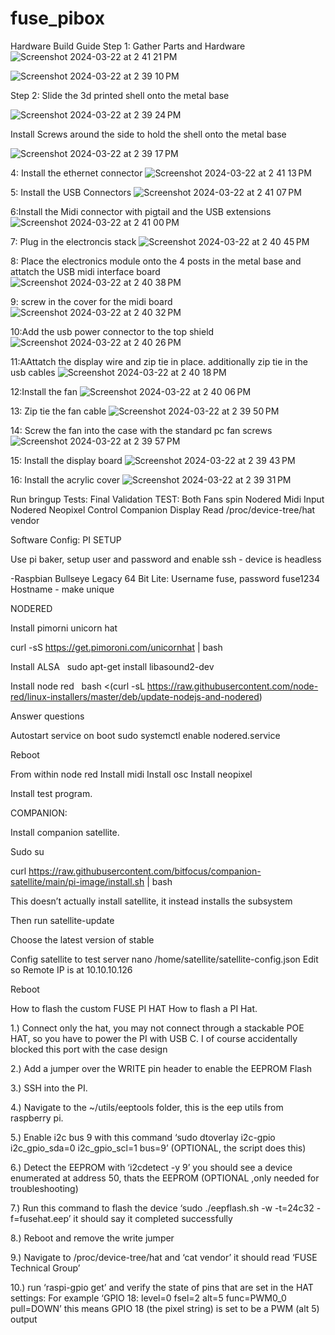 # fuse_pibox

Hardware Build Guide
Step 1: Gather Parts and Hardware
![Screenshot 2024-03-22 at 2 41 21 PM](https://github.com/mkohler99/fuse_pibox/assets/7109569/d6f8377b-ada8-4126-960d-3a26dea70e0c)

![Screenshot 2024-03-22 at 2 39 10 PM](https://github.com/mkohler99/fuse_pibox/assets/7109569/d4ddf6dc-713b-4467-b817-4fbdae6d125a)

Step 2: Slide the 3d printed shell onto the metal base

![Screenshot 2024-03-22 at 2 39 24 PM](https://github.com/mkohler99/fuse_pibox/assets/7109569/db4fd4f8-3452-4f24-a407-94098eab368a)

Install Screws around the side to hold the shell onto the metal base


![Screenshot 2024-03-22 at 2 39 17 PM](https://github.com/mkohler99/fuse_pibox/assets/7109569/cf5c4ebd-1d07-4ec8-9ee5-206c9db3e163)

4: Install the ethernet connector
![Screenshot 2024-03-22 at 2 41 13 PM](https://github.com/mkohler99/fuse_pibox/assets/7109569/3094577f-87e4-4675-911e-0d82a8a58a4d)

5: Install the USB Connectors
![Screenshot 2024-03-22 at 2 41 07 PM](https://github.com/mkohler99/fuse_pibox/assets/7109569/1a450faa-9850-491a-aa2b-f13803ec075c)

6:Install the Midi connector with pigtail and the USB extensions
![Screenshot 2024-03-22 at 2 41 00 PM](https://github.com/mkohler99/fuse_pibox/assets/7109569/44036d71-9790-472b-a8ca-682043e0f777)

7: Plug in the electroncis stack
![Screenshot 2024-03-22 at 2 40 45 PM](https://github.com/mkohler99/fuse_pibox/assets/7109569/6eec72b7-a0bf-4429-969e-b7e369224b74)

8: Place the electronics module onto the 4 posts in the metal base and attatch the USB midi interface board
![Screenshot 2024-03-22 at 2 40 38 PM](https://github.com/mkohler99/fuse_pibox/assets/7109569/30609499-c48b-40cf-9c19-9597c574113d)

9: screw in the cover for the midi board
![Screenshot 2024-03-22 at 2 40 32 PM](https://github.com/mkohler99/fuse_pibox/assets/7109569/6d4f9fe4-d7ec-4ee5-859f-744dfd1dcb33)

10:Add the usb power connector to the top shield
![Screenshot 2024-03-22 at 2 40 26 PM](https://github.com/mkohler99/fuse_pibox/assets/7109569/56242c62-96af-41c4-bbfe-9336958ff851)

11:AAttatch the display wire and zip tie in place. additionally zip tie in the usb cables
![Screenshot 2024-03-22 at 2 40 18 PM](https://github.com/mkohler99/fuse_pibox/assets/7109569/f5138576-02df-47bc-ad09-51e2ac1c7894)

12:Install the fan
![Screenshot 2024-03-22 at 2 40 06 PM](https://github.com/mkohler99/fuse_pibox/assets/7109569/6471664c-809c-4033-8bfb-2cb012cebb51)

13: Zip tie the fan cable
![Screenshot 2024-03-22 at 2 39 50 PM](https://github.com/mkohler99/fuse_pibox/assets/7109569/c25b75b5-7c53-4903-b8a1-7df7af0bca15)

14: Screw the fan into the case with the standard pc fan screws
![Screenshot 2024-03-22 at 2 39 57 PM](https://github.com/mkohler99/fuse_pibox/assets/7109569/8732bfbd-ae09-4733-b358-0541a6ea55e2)

15: Install the display board
![Screenshot 2024-03-22 at 2 39 43 PM](https://github.com/mkohler99/fuse_pibox/assets/7109569/8dacd42f-82f6-4cc2-9892-dc89f1690eb0)

16: Install the acrylic cover
![Screenshot 2024-03-22 at 2 39 31 PM](https://github.com/mkohler99/fuse_pibox/assets/7109569/0d4a8f39-9699-4f60-81e4-35a16435e4bc)


Run bringup Tests:
Final Validation TEST:
Both Fans spin
Nodered Midi Input
Nodered Neopixel Control
Companion Display
Read /proc/device-tree/hat vendor


Software Config: 
PI SETUP

Use pi baker, setup user and password and enable ssh - device is headless

-Raspbian Bullseye Legacy 64 Bit Lite:
Username fuse, password fuse1234
Hostname - make unique


NODERED

Install pimorni unicorn hat

curl -sS https://get.pimoroni.com/unicornhat | bash

Install ALSA   sudo apt-get install libasound2-dev

Install node red   bash <(curl -sL https://raw.githubusercontent.com/node-red/linux-installers/master/deb/update-nodejs-and-nodered)

Answer questions

Autostart service on boot sudo systemctl enable nodered.service

Reboot



From within node red 
Install midi
Install osc
Install neopixel

Install test program.





COMPANION:

Install companion satellite.

Sudo su

curl https://raw.githubusercontent.com/bitfocus/companion-satellite/main/pi-image/install.sh | bash

This doesn’t actually install satellite, it instead installs the subsystem

Then run satellite-update

Choose the latest version of stable

Config satellite to test server 
nano /home/satellite/satellite-config.json
Edit so Remote IP is at 10.10.10.126

Reboot


How to flash the custom FUSE PI HAT
How to flash a PI Hat.

1.) Connect only the hat, you may not connect through a stackable POE HAT, so you have to power the PI with USB C. I of course accidentally blocked this port with the case design 

2.) Add a jumper over the WRITE pin header to enable the EEPROM Flash

3.) SSH into the PI. 

4.) Navigate to the ~/utils/eeptools folder, this is the eep utils from raspberry pi.

5.) Enable i2c bus 9 with this command ‘sudo dtoverlay i2c-gpio i2c_gpio_sda=0 i2c_gpio_scl=1 bus=9’ (OPTIONAL, the script does this)

6.) Detect the EEPROM with ‘i2cdetect -y 9’ you should see a device enumerated at address 50, thats the EEPROM  (OPTIONAL ,only needed for troubleshooting) 

7.) Run this command to flash the device ‘sudo ./eepflash.sh -w -t=24c32 -f=fusehat.eep’ it should say it completed successfully

8.) Reboot and remove the write jumper

9.) Navigate to /proc/device-tree/hat and ‘cat vendor’ it should read ‘FUSE Technical Group’

10.) run ‘raspi-gpio get’ and verify the state of pins that are set in the HAT settings: For example ‘GPIO 18: level=0 fsel=2 alt=5 func=PWM0_0 pull=DOWN’ this means GPIO 18 (the pixel string) is set to be a PWM (alt 5) output 








